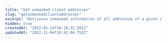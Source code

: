 ```yaml
---
title: "Get unmasked client addresses"
slug: "getunmaskedclientaddresses"
excerpt: "Retrieves unmasked information of all addresses of a given client, by its `profileId`.\n\r\n\r> Learn more about the [Profile System](https://developers.vtex.com/vtex-rest-api/docs/profile-system) and its other API endpoints."
hidden: true
createdAt: "2022-02-24T18:18:32.591Z"
updatedAt: "2022-11-04T18:42:04.752Z"
---
```

